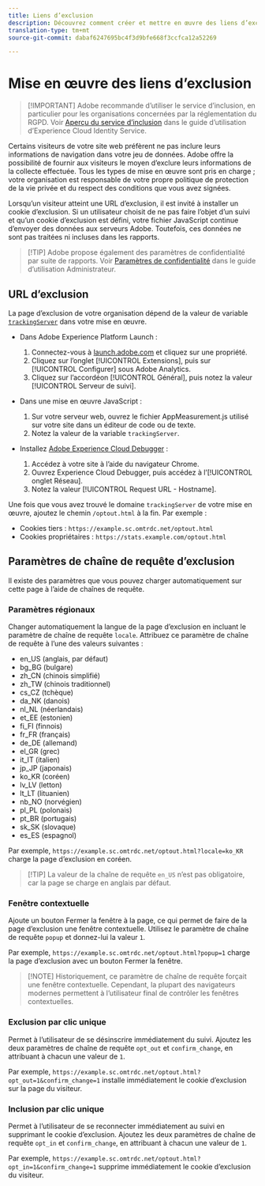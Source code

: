 ```yaml
---
title: Liens d’exclusion
description: Découvrez comment créer et mettre en œuvre des liens d’exclusion pour les visiteurs de votre site.
translation-type: tm+mt
source-git-commit: dabaf6247695bc4f3d9bfe668f3ccfca12a52269

---
```



# Mise en œuvre des liens d’exclusion

>[!IMPORTANT] Adobe recommande d’utiliser le service d’inclusion, en particulier pour les organisations concernées par la réglementation du RGPD. Voir [Aperçu du service d’inclusion](https://docs.adobe.com/content/help/fr-FR/id-service/using/implementation/opt-in-service/optin-overview.html) dans le guide d’utilisation d’Experience Cloud Identity Service.

Certains visiteurs de votre site web préfèrent ne pas inclure leurs informations de navigation dans votre jeu de données. Adobe offre la possibilité de fournir aux visiteurs le moyen d’exclure leurs informations de la collecte effectuée. Tous les types de mise en œuvre sont pris en charge ; votre organisation est responsable de votre propre politique de protection de la vie privée et du respect des conditions que vous avez signées.

Lorsqu’un visiteur atteint une URL d’exclusion, il est invité à installer un cookie d’exclusion. Si un utilisateur choisit de ne pas faire l’objet d’un suivi et qu’un cookie d’exclusion est défini, votre fichier JavaScript continue d’envoyer des données aux serveurs Adobe. Toutefois, ces données ne sont pas traitées ni incluses dans les rapports.

>[!TIP] Adobe propose également des paramètres de confidentialité par suite de rapports. Voir [Paramètres de confidentialité](../../admin/admin/privacy-settings.md) dans le guide d’utilisation Administrateur.

## URL d’exclusion

La page d’exclusion de votre organisation dépend de la valeur de variable [`trackingServer`](../vars/config-vars/trackingserver.md) dans votre mise en œuvre.

* Dans Adobe Experience Platform Launch :
   1. Connectez-vous à [launch.adobe.com](https://launch.adobe.com) et cliquez sur une propriété.
   2. Cliquez sur l’onglet [!UICONTROL Extensions], puis sur [!UICONTROL Configurer] sous Adobe Analytics.
   3. Cliquez sur l’accordéon [!UICONTROL Général], puis notez la valeur [!UICONTROL Serveur de suivi].

* Dans une mise en œuvre JavaScript :
   1. Sur votre serveur web, ouvrez le fichier AppMeasurement.js utilisé sur votre site dans un éditeur de code ou de texte.
   2. Notez la valeur de la variable `trackingServer`.

* Installez [Adobe Experience Cloud Debugger](https://docs.adobe.com/content/help/fr-FR/debugger/using/experience-cloud-debugger.html) :
   1. Accédez à votre site à l’aide du navigateur Chrome.
   2. Ouvrez Experience Cloud Debugger, puis accédez à l’[!UICONTROL onglet Réseau].
   3. Notez la valeur [!UICONTROL Request URL - Hostname].

Une fois que vous avez trouvé le domaine `trackingServer` de votre mise en œuvre, ajoutez le chemin `/optout.html` à la fin. Par exemple :

* Cookies tiers : `https://example.sc.omtrdc.net/optout.html`
* Cookies propriétaires : `https://stats.example.com/optout.html`

## Paramètres de chaîne de requête d’exclusion

Il existe des paramètres que vous pouvez charger automatiquement sur cette page à l’aide de chaînes de requête.

### Paramètres régionaux

Changer automatiquement la langue de la page d’exclusion en incluant le paramètre de chaîne de requête `locale`. Attribuez ce paramètre de chaîne de requête à l’une des valeurs suivantes :

* en_US (anglais, par défaut)
* bg_BG (bulgare)
* zh_CN (chinois simplifié)
* zh_TW (chinois traditionnel)
* cs_CZ (tchèque)
* da_NK (danois)
* nl_NL (néerlandais)
* et_EE (estonien)
* fi_FI (finnois)
* fr_FR (français)
* de_DE (allemand)
* el_GR (grec)
* it_IT (italien)
* jp_JP (japonais)
* ko_KR (coréen)
* lv_LV (letton)
* lt_LT (lituanien)
* nb_NO (norvégien)
* pl_PL (polonais)
* pt_BR (portugais)
* sk_SK (slovaque)
* es_ES (espagnol)

Par exemple, `https://example.sc.omtrdc.net/optout.html?locale=ko_KR` charge la page d’exclusion en coréen.

>[!TIP] La valeur de la chaîne de requête `en_US` n’est pas obligatoire, car la page se charge en anglais par défaut.

### Fenêtre contextuelle

Ajoute un bouton Fermer la fenêtre à la page, ce qui permet de faire de la page d’exclusion une fenêtre contextuelle. Utilisez le paramètre de chaîne de requête `popup` et donnez-lui la valeur `1`.

Par exemple, `https://example.sc.omtrdc.net/optout.html?popup=1` charge la page d’exclusion avec un bouton Fermer la fenêtre.

>[!NOTE] Historiquement, ce paramètre de chaîne de requête forçait une fenêtre contextuelle. Cependant, la plupart des navigateurs modernes permettent à l’utilisateur final de contrôler les fenêtres contextuelles.

### Exclusion par clic unique

Permet à l’utilisateur de se désinscrire immédiatement du suivi. Ajoutez les deux paramètres de chaîne de requête `opt_out` et `confirm_change`, en attribuant à chacun une valeur de `1`.

Par exemple, `https://example.sc.omtrdc.net/optout.html?opt_out=1&confirm_change=1` installe immédiatement le cookie d’exclusion sur la page du visiteur.

### Inclusion par clic unique

Permet à l’utilisateur de se reconnecter immédiatement au suivi en supprimant le cookie d’exclusion. Ajoutez les deux paramètres de chaîne de requête `opt_in` et `confirm_change`, en attribuant à chacun une valeur de `1`.

Par exemple, `https://example.sc.omtrdc.net/optout.html?opt_in=1&confirm_change=1` supprime immédiatement le cookie d’exclusion du visiteur.
